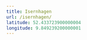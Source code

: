 ```yaml
---
title: Isernhagen
url: /isernhagen/
latitude: 52.433723900000004
longitude: 9.849239200000001
---
```

